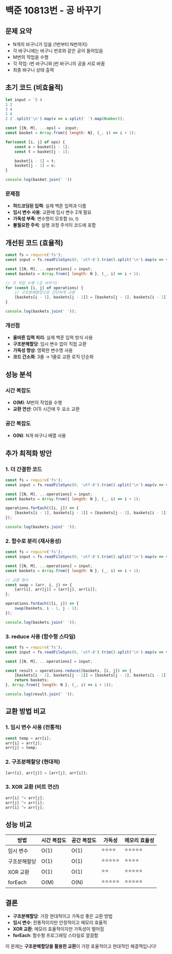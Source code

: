 # 백준 10813번 - 공 바꾸기

## 문제 요약
- N개의 바구니가 있음 (1번부터 N번까지)
- 각 바구니에는 바구니 번호와 같은 공이 들어있음
- M번의 작업을 수행
- 각 작업: i번 바구니와 j번 바구니의 공을 서로 바꿈
- 최종 바구니 상태 출력

## 초기 코드 (비효율적)

```javascript
let input = `5 4
1 2
3 4
1 4
2 2`.split('\n').map(v => v.split(' ').map(Number));

const [[N, M], ...ops] =  input;
const basket = Array.from({ length: N}, (_, i) => i + 1);

for(const [i, j] of ops) {
    const o = basket[i - 1];
    const t = basket[j - 1];

    basket[i - 1] = t;
    basket[j - 1] = o;
}

console.log(basket.join(' '))
```

### 문제점
- **하드코딩된 입력**: 실제 백준 입력과 다름
- **임시 변수 사용**: 교환에 임시 변수 2개 필요
- **가독성 부족**: 변수명이 모호함 (o, t)
- **불필요한 주석**: 실행 과정 주석이 코드에 포함

## 개선된 코드 (효율적)

```javascript
const fs = require('fs');
const input = fs.readFileSync(0, 'utf-8').trim().split('\n').map(v => v.split(' ').map(Number));

const [[N, M], ...operations] = input;
const baskets = Array.from({ length: N }, (_, i) => i + 1);

// 각 작업 수행 (공 바꾸기)
for (const [i, j] of operations) {
    // 구조분해할당으로 간단하게 교환
    [baskets[i - 1], baskets[j - 1]] = [baskets[j - 1], baskets[i - 1]];
}

console.log(baskets.join(' '));
```

### 개선점
- **올바른 입력 처리**: 실제 백준 입력 방식 사용
- **구조분해할당**: 임시 변수 없이 직접 교환
- **가독성 향상**: 명확한 변수명 사용
- **코드 간소화**: 3줄 → 1줄로 교환 로직 단순화

## 성능 분석

### 시간 복잡도
- **O(M)**: M번의 작업을 수행
- **교환 연산**: O(1) 시간에 두 요소 교환

### 공간 복잡도
- **O(N)**: N개 바구니 배열 사용

## 추가 최적화 방안

### 1. 더 간결한 코드
```javascript
const fs = require('fs');
const input = fs.readFileSync(0, 'utf-8').trim().split('\n').map(v => v.split(' ').map(Number));

const [[N, M], ...operations] = input;
const baskets = Array.from({ length: N }, (_, i) => i + 1);

operations.forEach(([i, j]) => {
    [baskets[i - 1], baskets[j - 1]] = [baskets[j - 1], baskets[i - 1]];
});

console.log(baskets.join(' '));
```

### 2. 함수로 분리 (재사용성)
```javascript
const fs = require('fs');
const input = fs.readFileSync(0, 'utf-8').trim().split('\n').map(v => v.split(' ').map(Number));

const [[N, M], ...operations] = input;
const baskets = Array.from({ length: N }, (_, i) => i + 1);

// 교환 함수
const swap = (arr, i, j) => {
    [arr[i], arr[j]] = [arr[j], arr[i]];
};

operations.forEach(([i, j]) => {
    swap(baskets, i - 1, j - 1);
});

console.log(baskets.join(' '));
```

### 3. reduce 사용 (함수형 스타일)
```javascript
const fs = require('fs');
const input = fs.readFileSync(0, 'utf-8').trim().split('\n').map(v => v.split(' ').map(Number));

const [[N, M], ...operations] = input;

const result = operations.reduce((baskets, [i, j]) => {
    [baskets[i - 1], baskets[j - 1]] = [baskets[j - 1], baskets[i - 1]];
    return baskets;
}, Array.from({ length: N }, (_, i) => i + 1));

console.log(result.join(' '));
```

## 교환 방법 비교

### 1. 임시 변수 사용 (전통적)
```javascript
const temp = arr[i];
arr[i] = arr[j];
arr[j] = temp;
```

### 2. 구조분해할당 (현대적)
```javascript
[arr[i], arr[j]] = [arr[j], arr[i]];
```

### 3. XOR 교환 (비트 연산)
```javascript
arr[i] ^= arr[j];
arr[j] ^= arr[i];
arr[i] ^= arr[j];
```

## 성능 비교

| 방법 | 시간 복잡도 | 공간 복잡도 | 가독성 | 메모리 효율성 |
|------|-------------|-------------|--------|---------------|
| 임시 변수 | O(1) | O(1) | ⭐⭐⭐⭐ | ⭐⭐⭐⭐⭐ |
| 구조분해할당 | O(1) | O(1) | ⭐⭐⭐⭐⭐ | ⭐⭐⭐⭐ |
| XOR 교환 | O(1) | O(1) | ⭐⭐ | ⭐⭐⭐⭐⭐ |
| forEach | O(M) | O(N) | ⭐⭐⭐⭐⭐ | ⭐⭐⭐⭐⭐ |

## 결론
- **구조분해할당**: 가장 현대적이고 가독성 좋은 교환 방법
- **임시 변수**: 전통적이지만 안정적이고 메모리 효율적
- **XOR 교환**: 메모리 효율적이지만 가독성이 떨어짐
- **forEach**: 함수형 프로그래밍 스타일로 깔끔함

이 문제는 **구조분해할당을 활용한 교환**이 가장 효율적이고 현대적인 해결책입니다! 